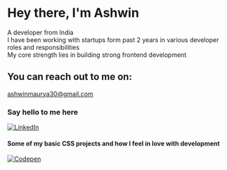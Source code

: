 # Hey there, I'm Ashwin
A developer from India<br>
I have been working with startups form past 2 years in various developer roles and responsibilities<br>
My core strength lies in building strong frontend development 

## You can reach out to me on:
ashwinmaurya30@gmail.com


### Say hello to me here
[![LinkedIn](https://img.shields.io/badge/LinkedIn-%230077B5.svg?logo=linkedin&logoColor=white)](https://linkedin.com/in/ashwin-maurya) 

#### Some of my basic CSS projects and how I feel in love with development
[![Codepen](https://img.shields.io/badge/Codepen-000000?style=for-the-badge&logo=codepen&logoColor=white)](https://codepen.io/ashwin-maurya) 

